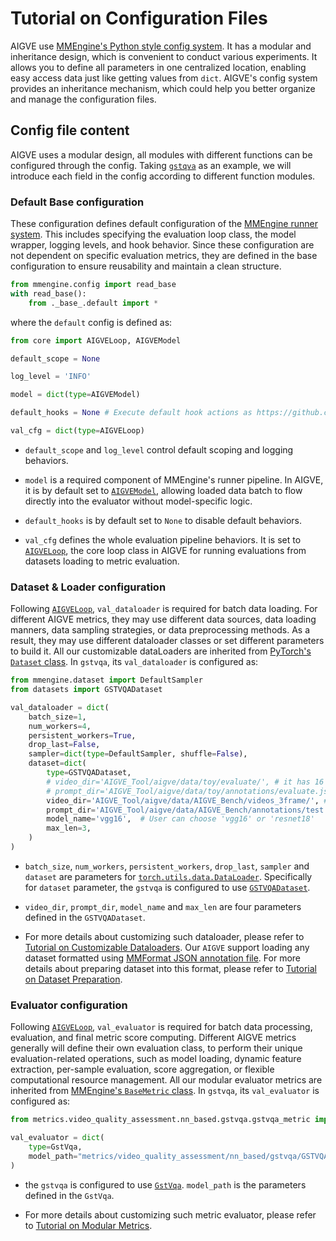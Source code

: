 # Tutorial on Configuration Files

AIGVE use [MMEngine's Python style config system](https://mmengine.readthedocs.io/en/latest/advanced_tutorials/config.html). It has a modular and inheritance design, which is convenient to conduct various experiments. 
It allows you to define all parameters in one centralized location, enabling easy access data just like getting values from `dict`.
AIGVE's config system provides an inheritance mechanism, which could help you better organize and manage the configuration files.

## Config file content

AIGVE uses a modular design, all modules with different functions can be configured through the config. Taking [`gstqva`](https://github.com/ShaneXiangH/AIGVE_Tool/blob/main/aigve/configs/gstvqa.py) as an example, we will introduce each field in the config according to different function modules.

### Default Base configuration

These configuration defines default configuration of the [MMEngine runner system](https://github.com/open-mmlab/mmengine/blob/main/mmengine/runner/runner.py). This includes specifying the evaluation loop class, the model wrapper, logging levels, and hook behavior. Since these configuration are not dependent on specific evaluation metrics, they are defined in the base configuration to ensure reusability and maintain a clean structure.

```python
from mmengine.config import read_base
with read_base():
    from ._base_.default import *
```

where the `default` config is defined as: 

```python
from core import AIGVELoop, AIGVEModel

default_scope = None

log_level = 'INFO'

model = dict(type=AIGVEModel)

default_hooks = None # Execute default hook actions as https://github.com/open-mmlab/mmengine/blob/85c83ba61689907fb1775713622b1b146d82277b/mmengine/runner/runner.py#L1896

val_cfg = dict(type=AIGVELoop)
```

* `default_scope` and `log_level` control default scoping and logging behaviors.

* `model` is a required component of MMEngine's runner pipeline. In AIGVE, it is by default set to [`AIGVEModel`](https://github.com/ShaneXiangH/AIGVE_Tool/blob/main/aigve/core/models.py), allowing loaded data batch to flow directly into the evaluator without model-specific logic.

* `default_hooks` is by default set to `None` to disable default behaviors.

* `val_cfg` defines the whole evaluation pipeline behaviors. It is set to [`AIGVELoop`](https://github.com/ShaneXiangH/AIGVE_Tool/blob/main/aigve/core/loops.py), the core loop class in AIGVE for running evaluations from datasets loading to metric evaluation.


### Dataset & Loader configuration

Following [`AIGVELoop`](https://github.com/ShaneXiangH/AIGVE_Tool/blob/main/aigve/core/loops.py), `val_dataloader` is required for batch data loading. For different AIGVE metrics, they may use different data sources, data loading manners, data sampling strategies, or data preprocessing methods. As a result, they may use different dataloader classes or set different parameters to build it. All our customizable dataLoaders are inherited from [PyTorch's `Dataset` class](https://pytorch.org/tutorials/beginner/basics/data_tutorial.html). In `gstvqa`, its `val_dataloader` is configured as: 

```python
from mmengine.dataset import DefaultSampler
from datasets import GSTVQADataset

val_dataloader = dict(
    batch_size=1,
    num_workers=4,
    persistent_workers=True,
    drop_last=False,
    sampler=dict(type=DefaultSampler, shuffle=False),
    dataset=dict(
        type=GSTVQADataset,
        # video_dir='AIGVE_Tool/aigve/data/toy/evaluate/', # it has 16 frames for each video, each frame is [512, 512, 3]
        # prompt_dir='AIGVE_Tool/aigve/data/toy/annotations/evaluate.json',
        video_dir='AIGVE_Tool/aigve/data/AIGVE_Bench/videos_3frame/', # it has 81 frames for each video, each frame is [768, 1360, 3]
        prompt_dir='AIGVE_Tool/aigve/data/AIGVE_Bench/annotations/test.json',
        model_name='vgg16',  # User can choose 'vgg16' or 'resnet18'
        max_len=3,
    )
)
```

* `batch_size`, `num_workers`, `persistent_workers`, `drop_last`, `sampler` and `dataset` are parameters for [`torch.utils.data.DataLoader`](https://pytorch.org/docs/stable/data.html#torch.utils.data.DataLoader). Specifically for `dataset` parameter, the `gstvqa` is configured to use [`GSTVQADataset`](https://github.com/ShaneXiangH/AIGVE_Tool/blob/main/aigve/datasets/gstvqa_dataset.py#L62). 

* `video_dir`, `prompt_dir`, `model_name` and `max_len` are four parameters defined in the `GSTVQADataset`. 

* For more details about customizing such dataloader, please refer to [Tutorial on Customizable Dataloaders](./dataloader.md). Our `AIGVE` support loading any dataset formatted using [MMFormat JSON annotation file](https://mmengine.readthedocs.io/en/latest/advanced_tutorials/basedataset.html). For more details about preparing dataset into this format, please refer to [Tutorial on Dataset Preparation](./dataset.md). 


### Evaluator configuration

Following [`AIGVELoop`](https://github.com/ShaneXiangH/AIGVE_Tool/blob/main/aigve/core/loops.py), `val_evaluator` is required for batch data processing, evaluation, and final metric score computing. Different AIGVE metrics generally will define their own evaluation class, to perform their unique evaluation-related operations, such as model loading, dynamic feature extraction, per-sample evaluation, score aggregation, or flexible computational resource management. All our modular evaluator metrics are inherited from [MMEngine's `BaseMetric` class](https://github.com/open-mmlab/mmengine/blob/main/mmengine/evaluator/metric.py#L16). In `gstvqa`, its `val_evaluator` is configured as: 

```python
from metrics.video_quality_assessment.nn_based.gstvqa.gstvqa_metric import GstVqa

val_evaluator = dict(
    type=GstVqa,
    model_path="metrics/video_quality_assessment/nn_based/gstvqa/GSTVQA/TCSVT_Release/GVQA_Release/GVQA_Cross/models/training-all-data-GSTVQA-konvid-EXP0-best",
)
```

* the `gstvqa` is configured to use [`GstVqa`](https://github.com/ShaneXiangH/AIGVE_Tool/blob/main/aigve/metrics/video_quality_assessment/nn_based/gstvqa/gstvqa_metric.py#L15). `model_path` is the parameters defined in the `GstVqa`. 

* For more details about customizing such metric evaluator, please refer to [Tutorial on Modular Metrics](./evaluator.md). 